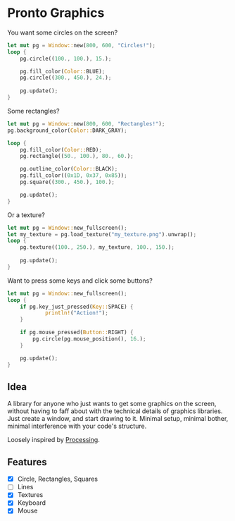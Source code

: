 # Pronto Graphics

You want some circles on the screen?

```rust
let mut pg = Window::new(800, 600, "Circles!");
loop {
    pg.circle((100., 100.), 15.);

    pg.fill_color(Color::BLUE);
    pg.circle((300., 450.), 24.);
    
    pg.update();
}
```

Some rectangles?

```rust
let mut pg = Window::new(800, 600, "Rectangles!");
pg.background_color(Color::DARK_GRAY);

loop {
    pg.fill_color(Color::RED);
    pg.rectangle((50., 100.), 80., 60.);

    pg.outline_color(Color::BLACK);
    pg.fill_color((0x1D, 0x37, 0x85));
    pg.square((300., 450.), 100.);

    pg.update();
}
```

Or a texture?

```rust
let mut pg = Window::new_fullscreen();
let my_texture = pg.load_texture("my_texture.png").unwrap();
loop {
    pg.texture((100., 250.), my_texture, 100., 150.);
    
    pg.update();
}
```

Want to press some keys and click some buttons?

```rust
let mut pg = Window::new_fullscreen();
loop {
    if pg.key_just_pressed(Key::SPACE) {
            println!("Action!");
    }

    if pg.mouse_pressed(Button::RIGHT) {
        pg.circle(pg.mouse_position(), 16.);
    }

    pg.update();
}
```

## Idea

A library for anyone who just wants to get some graphics on the screen, without having to faff about with the technical details of graphics libraries. Just create a window, and start drawing to it. Minimal setup, minimal bother, minimal interference with your code's structure.

Loosely inspired by [Processing](https://processing.org/).

## Features

- [X] Circle, Rectangles, Squares
- [ ] Lines
- [X] Textures
- [X] Keyboard
- [X] Mouse